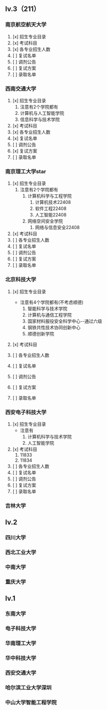 ## lv.3（211）

### 南京航空航天大学

1. [x] 招生专业目录
2. [x] 考试科目
3. [x] 各专业招生人数
4. [ ] 复试名单
5. [ ] 调剂公告
6. [ ] 复试方案
7. [ ] 录取名单


### 西南交通大学

1. [x] 招生专业目录
	1. 注意有2个学院都有
	2. 计算机与人工智能学院
	3. 信息科学与技术学院
2. [x] 考试科目
3. [x] 各专业招生人数
4. [x] 复试名单
5. [ ] 调剂公告
6. [x] 复试方案
7. [ ] 录取名单


### **南京理工大学**star

1. [x] 招生专业目录
	1. 注意有2个学院都有
		1. 计算机科学与工程学院
			1. 计算机技术22408
			2. 软件工程22408
			3. 人工智能22408
		2. 网络空间安全学院
			1. 网络与信息安全22408
2. [x] 考试科目
3. [ ] 各专业招生人数
4. [ ] 复试名单
5. [ ] 调剂公告
6. [ ] 复试方案
7. [ ] 录取名单


### 北京科技大学

1. [x] 招生专业目录
	- 注意有4个学院都有(不考虑顺德)
		1. 智能科学与技术学院
		2. 计算机与通信工程学院
		3. 国家材料服役安全科学中心--通过六级
		4. 钢铁共性技术协同创新中心
		5. 顺德创新学院

2. [x] 考试科目
3. [ ] 各专业招生人数
4. [ ] 复试名单
5. [ ] 调剂公告
6. [ ] 复试方案
7. [ ] 录取名单

### 西安电子科技大学

1. [x] 招生专业目录
	- 注意有
		1. 计算机科学与技术学院
		2. 人工智能学院
2. [x] 考试科目
	1. 11833
	2. 11834
3. [ ] 各专业招生人数
4. [ ] 复试名单
5. [ ] 调剂公告
6. [ ] 复试方案
7. [ ] 录取名单

### 吉林大学

## lv.2

### 四川大学



### 西北工业大学


### 中南大学



### 重庆大学

## lv.1

### 东南大学


### 电子科技大学


### 华南理工大学


### 华中科技大学


### 西安交通大学


### 哈尔滨工业大学深圳


### 中山大学智能工程学院



